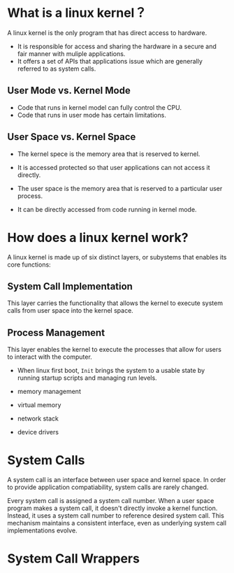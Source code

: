 # What is a linux kernel？
A linux kernel is the only program that has direct access to hardware. 
* It is responsible for access and sharing the hardware in a secure and fair manner with muliple applications.
* It offers a set of APIs that applications issue which are generally referred to as system calls.

## User Mode vs. Kernel Mode
* Code that runs in kernel model can fully control the CPU.
* Code that runs in user mode has certain limitations.

## User Space vs. Kernel Space
* The kernel spece is the memory area that is reserved to kernel. 
* It is accessed protected so that user applications can not access it directly.

* The user space is the memory area that is reserved to a particular user process. 
* It can be directly accessed from code running in kernel mode.

# How does a linux kernel work?
A linux kernel is made up of six distinct layers, or subystems that enables its core functions:

## System Call Implementation
This layer carries the functionality that allows the kernel to execute system calls from user space into the kernel space.
   
## Process Management
This layer enables the kernel to execute the processes that allow for users to interact with the computer.
* When linux first boot, `Init` brings the system to a usable state by running startup scripts and managing run levels.


* memory management
* virtual memory
* network stack
* device drivers





# System Calls
A system call is an interface between user space and kernel space. 
In order to provide application compatiability, system calls are rarely changed.


Every system call is assigned a system call number.
When a user space program makes a system call, it doesn't directly invoke a kernel function.
Instead, it uses a system call number to reference desired system call.
This mechanism maintains a consistent interface, even as underlying system call implementations evolve. 

# System Call Wrappers


